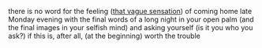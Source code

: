 there is no word
for the feeling
([that vague sensation][1])
of coming home
late Monday evening
with the final words
of a long night
in your open palm
(and the final images
in your selfish mind)
and asking yourself
(is it you who you ask?)
if this is, after all,
(at the beginning)
worth the trouble

[1]: https://www.poetryfoundation.org/poetrymagazine/poems/55650/there-is-no-word